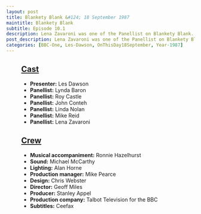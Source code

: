 ```yaml
---
layout: post
title: Blankety Blank &#124; 18 September 1987
maintitle: Blankety Blank
subtitle: Episode 10.1
description: Lena Zavaroni was one of the Panellist on Blankety Blank.
post_description: Lena Zavaroni was one of the Panellist on Blankety Blank.
categories: [BBC-One, Les-Dawson, OnThisDay18September, Year-1987]
---
```


<figure class="fig3">
<div class="CardLayout">
<div class="CardItem">
<h2 id="infobox1" class="infobox"><a href="#infobox1">Cast</a></h2>
<div class="CardItem split">
<ul>
<li><strong>Presenter:</strong> Les Dawson</li>
<li><strong>Panellist:</strong> Lynda Baron</li>
<li><strong>Panellist:</strong> Roy Castle</li>
<li><strong>Panellist:</strong> John Conteh</li>
<li><strong>Panellist:</strong> Linda Nolan</li>
<li><strong>Panellist:</strong> Mike Reid</li>
<li><strong>Panellist:</strong> Lena Zavaroni</li>
</ul>
</div></div></div>
</figure>

<figure class="fig3">
<div class="CardLayout">
<div class="CardItem">
<h2 id="infobox2" class="infobox"><a href="#infobox2">Crew</a></h2>
<div class="CardItem split">
<ul>
<li><strong>Musical accompaniment:</strong> Ronnie Hazelhurst</li>
<li><strong>Sound:</strong> Michael McCarthy</li>
<li><strong>Lighting:</strong> Alan Horne</li>
<li><strong>Production manager:</strong> Mike Pearce</li>
<li><strong>Design:</strong> Chris Webster</li>
<li><strong>Director:</strong> Geoff Miles</li>
<li><strong>Producer:</strong> Stanley Appel</li>
<li><strong>Production company:</strong> Talbot Television for the BBC</li>
<li><strong>Subtitles:</strong> Ceefax</li>
</ul>
</div></div></div>
</figure>
